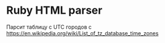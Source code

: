 
# Ruby HTML parser

Парсит таблицу с UTC городов с https://en.wikipedia.org/wiki/List_of_tz_database_time_zones